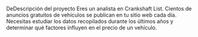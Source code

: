 DeDescripción del proyecto
Eres un analista en Crankshaft List. Cientos de anuncios gratuitos de vehículos se publican en tu sitio web cada día. Necesitas estudiar los datos recopilados durante los últimos años y determinar qué factores influyen en el precio de un vehículo.
